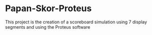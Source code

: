 # Papan-Skor-Proteus
This project is the creation of a scoreboard simulation using 7 display segments and using the Proteus software
